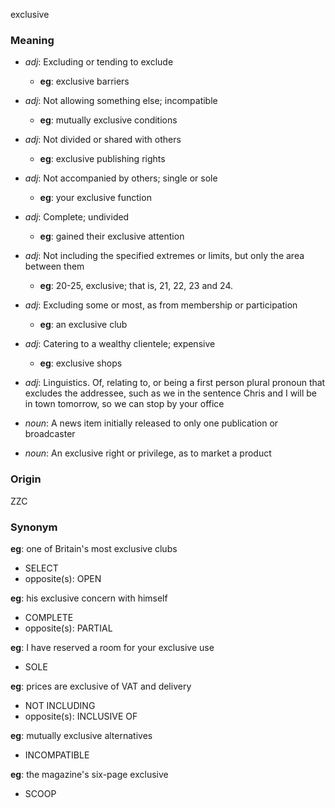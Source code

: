exclusive
### Meaning
+ _adj_: Excluding or tending to exclude
	+ __eg__: exclusive barriers
+ _adj_: Not allowing something else; incompatible
	+ __eg__: mutually exclusive conditions
+ _adj_: Not divided or shared with others
	+ __eg__: exclusive publishing rights
+ _adj_: Not accompanied by others; single or sole
	+ __eg__: your exclusive function
+ _adj_: Complete; undivided
	+ __eg__: gained their exclusive attention
+ _adj_: Not including the specified extremes or limits, but only the area between them
	+ __eg__: 20-25, exclusive; that is, 21, 22, 23 and 24.
+ _adj_: Excluding some or most, as from membership or participation
	+ __eg__: an exclusive club
+ _adj_: Catering to a wealthy clientele; expensive
	+ __eg__: exclusive shops
+ _adj_: Linguistics. Of, relating to, or being a first person plural pronoun that excludes the addressee, such as we in the sentence Chris and I will be in town tomorrow, so we can stop by your office

+ _noun_: A news item initially released to only one publication or broadcaster
+ _noun_: An exclusive right or privilege, as to market a product

### Origin

ZZC

### Synonym

__eg__: one of Britain's most exclusive clubs

+ SELECT
+ opposite(s): OPEN

__eg__: his exclusive concern with himself

+ COMPLETE
+ opposite(s): PARTIAL

__eg__: I have reserved a room for your exclusive use

+ SOLE

__eg__: prices are exclusive of VAT and delivery

+ NOT INCLUDING
+ opposite(s): INCLUSIVE OF

__eg__: mutually exclusive alternatives

+ INCOMPATIBLE

__eg__: the magazine's six-page exclusive

+ SCOOP


